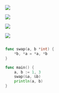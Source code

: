 ![](https://ws1.sinaimg.cn/large/006tKfTcly1g0ygb6xdbfj30t60ugjtk.jpg)

![](https://ws4.sinaimg.cn/large/006tKfTcly1g0yghqvcrej31ay0jqq5b.jpg)

![](https://ws1.sinaimg.cn/large/006tKfTcly1g0ygj0kohbj31gg0u0juc.jpg)

![](https://ws1.sinaimg.cn/large/006tKfTcly1g0ygkita7zj31o00tan0z.jpg)

```go

func swap(a, b *int) {
	*b, *a = *a, *b
}

func main() {
	a, b := 1, 3
	swap(&a, &b)
	println(a, b)
}
```







